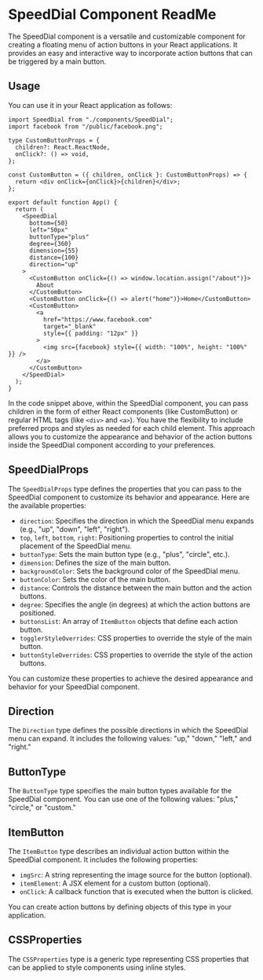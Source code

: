 # SpeedDial Component ReadMe

The SpeedDial component is a versatile and customizable component for creating a floating menu of action buttons in your React applications. It provides an easy and interactive way to incorporate action buttons that can be triggered by a main button.

## Usage

You can use it in your React application as follows:

```Jsx
import SpeedDial from "./components/SpeedDial";
import facebook from "/public/facebook.png";

type CustomButtonProps = {
  children?: React.ReactNode,
  onClick?: () => void,
};

const CustomButton = ({ children, onClick }: CustomButtonProps) => {
  return <div onClick={onClick}>{children}</div>;
};

export default function App() {
  return (
    <SpeedDial
      bottom={50}
      left="50px"
      buttonType="plus"
      degree={360}
      dimension={55}
      distance={100}
      direction="up"
    >
      <CustomButton onClick={() => window.location.assign("/about")}>
        About
      </CustomButton>
      <CustomButton onClick={() => alert("home")}>Home</CustomButton>
      <CustomButton>
        <a
          href="https://www.facebook.com"
          target="_blank"
          style={{ padding: "12px" }}
        >
          <img src={facebook} style={{ width: "100%", height: "100%" }} />
        </a>
      </CustomButton>
    </SpeedDial>
  );
}
```

In the code snippet above, within the SpeedDial component, you can pass children in the form of either React components (like CustomButton) or regular HTML tags (like `<div>` and `<a>`). You have the flexibility to include preferred props and styles as needed for each child element. This approach allows you to customize the appearance and behavior of the action buttons inside the SpeedDial component according to your preferences.

## SpeedDialProps

The `SpeedDialProps` type defines the properties that you can pass to the SpeedDial component to customize its behavior and appearance. Here are the available properties:

-  `direction`: Specifies the direction in which the SpeedDial menu expands (e.g., "up", "down", "left", "right").
-  `top`, `left`, `bottom`, `right`: Positioning properties to control the initial placement of the SpeedDial menu.
-  `buttonType`: Sets the main button type (e.g., "plus", "circle", etc.).
-  `dimension`: Defines the size of the main button.
-  `backgroundColor`: Sets the background color of the SpeedDial menu.
-  `buttonColor`: Sets the color of the main button.
-  `distance`: Controls the distance between the main button and the action buttons.
-  `degree`: Specifies the angle (in degrees) at which the action buttons are positioned.
-  `buttonsList`: An array of `ItemButton` objects that define each action button.
-  `togglerStyleOverrides`: CSS properties to override the style of the main button.
-  `buttonStyleOverrides`: CSS properties to override the style of the action buttons.

You can customize these properties to achieve the desired appearance and behavior for your SpeedDial component.

## Direction

The `Direction` type defines the possible directions in which the SpeedDial menu can expand. It includes the following values: "up," "down," "left," and "right."

## ButtonType

The `ButtonType` type specifies the main button types available for the SpeedDial component. You can use one of the following values: "plus," "circle," or "custom."

## ItemButton

The `ItemButton` type describes an individual action button within the SpeedDial component. It includes the following properties:

-  `imgSrc`: A string representing the image source for the button (optional).
-  `itemElement`: A JSX element for a custom button (optional).
-  `onClick`: A callback function that is executed when the button is clicked.

You can create action buttons by defining objects of this type in your application.

## CSSProperties

The `CSSProperties` type is a generic type representing CSS properties that can be applied to style components using inline styles.
